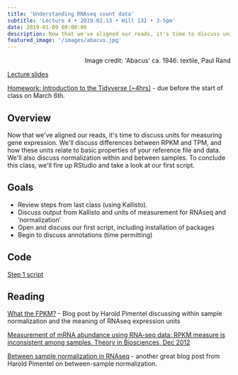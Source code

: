 ```yaml
---
title: 'Understanding RNAseq count data'
subtitle: 'Lecture 4 • 2019.02.13 • Hill 131 • 3-5pm'
date: 2019-01-09 00:00:00
description: Now that we've aligned our reads, it's time to discuss units for measuring gene expression.  We'll discuss differences between RPKM and TPM, and how these units relate to basic properties of your reference file and data.  We'll also discuss normalization within and between samples.  To conclude this class, we'll fire up RStudio and take a look at our first script.  
featured_image: '/images/abacus.jpg'
---
```


<div style="text-align: right"> Image credit: 'Abacus' ca. 1946: textile, Paul Rand </div>

[Lecture slides](https://www.icloud.com/keynote/0Oex4CzdWhhMZpcwwAmTjPwzA#Lecture04%5Funits)

[Homework: Introduction to the Tidyverse (~4hrs)](https://www.datacamp.com/courses/introduction-to-the-tidyverse) - due before the start of class on March 6th.

## Overview

 Now that we've aligned our reads, it's time to discuss units for measuring gene expression.  We'll discuss differences between RPKM and TPM, and how these units relate to basic properties of your reference file and data.  We'll also discuss normalization within and between samples.  To conclude this class, we'll fire up RStudio and take a look at our first script.   

## Goals

* Review steps from last class (using Kallisto).
* Discuss output from Kallisto and units of measurement for RNAseq and ‘normalization’
* Open and discuss our first script, including installation of packages
* Begin to discuss annotations (time permitting)

## Code

[Step 1 script](http://DIYtranscriptomics.github.io/Code/files/Step1_Sleuth_TxImport.R)

## Reading

[What the FPKM?](https://haroldpimentel.wordpress.com/2014/05/08/what-the-fpkm-a-review-rna-seq-expression-units/) - Blog post by Harold Pimentel discussing within sample normalization and the meaning of RNAseq expression units

[Measurement of mRNA abundance using RNA-seq data: RPKM measure is inconsistent among samples. Theory in Biosciences, Dec 2012](http://DIYtranscriptomics.github.io/Reading/files/wagnerTPM.pdf)

[Between sample normalization in RNAseq](https://haroldpimentel.wordpress.com/2014/12/08/in-rna-seq-2-2-between-sample-normalization/) - another great blog post from Harold Pimentel on between-sample normalization.